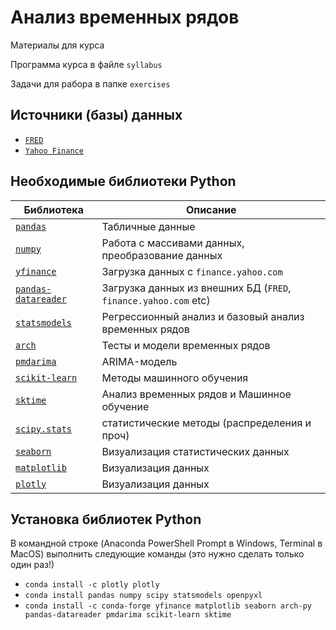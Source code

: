 # Анализ временных рядов

Материалы для курса

Программа курса в файле `syllabus`

Задачи для рабора в папке `exercises`

## Источники (базы) данных

* [`FRED`](https://fred.stlouisfed.org)
* [`Yahoo Finance`](https://finance.yahoo.com)

## Необходимые библиотеки Python

|Библиотека|Описание|
|-|-|
|[`pandas`](https://pandas.pydata.org)|Табличные данные|
|[`numpy`](https://numpy.org)|Работа с массивами данных, преобразование данных|
|[`yfinance`](https://github.com/ranaroussi/yfinance)|Загрузка данных с `finance.yahoo.com`|
|[`pandas-datareader`](https://pandas-datareader.readthedocs.io/en/latest/)|Загрузка данных из внешних БД (`FRED`, `finance.yahoo.com` etc)|
|[`statsmodels`](https://www.statsmodels.org)|Регрессионный анализ и базовый анализ временных рядов|
|[`arch`](https://arch.readthedocs.io/en/latest/index.html)|Тесты и модели временных рядов|
|[`pmdarima`](https://alkaline-ml.com/pmdarima/index.html)|ARIMA-модель|
|[`scikit-learn`](https://scikit-learn.org/stable/index.html)|Методы машинного обучения|
|[`sktime`](https://www.sktime.net/en/stable/index.html)|Анализ временных рядов и Машинное обучение|
|[`scipy.stats`](https://docs.scipy.org/doc/scipy/reference/stats.html)|статистические методы (распределения и проч)|
|[`seaborn`](https://seaborn.pydata.org)|Визуализация статистических данных|
|[`matplotlib`](https://matplotlib.org)|Визуализация данных|
|[`plotly`](https://plotly.com/python/)|Визуализация данных|

## Установка библиотек Python

В командной строке (Anaconda PowerShell Prompt в Windows, Terminal в MacOS) выполнить следующие команды (это нужно сделать только один раз!)

- `conda install -c plotly plotly`
- `conda install pandas numpy scipy statsmodels openpyxl`
- `conda install -c conda-forge yfinance matplotlib seaborn arch-py pandas-datareader pmdarima scikit-learn sktime`
